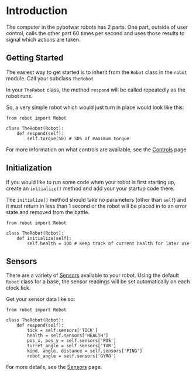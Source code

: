 # Introduction #

The computer in the pybotwar robots has 2 parts. One part, outside of user control, calls the other part 60 times per second and uses those results to signal which actions are taken.


## Getting Started ##

The easiest way to get started is to inherit from the `Robot` class in the `robot` module. Call your subclass `TheRobot`


In your `TheRobot` class, the method `respond` will be called repeatedly as the robot runs.

So, a very simple robot which would just turn in place would look like this:


```
from robot import Robot

class TheRobot(Robot):
    def respond(self):
        self.torque(50) # 50% of maximum torque
```

For more information on what controls are available, see the [Controls](Controls.md) page


## Initialization ##

If you would like to run some code when your robot is first starting up, create an `initialize()` method and add your your startup code there.

The `initialize()` method should take no parameters (other than `self`) and it must return in less than 1 second or the robot will be placed in to an error state and removed from the battle.

```
from robot import Robot

class TheRobot(Robot):
    def initialize(self):
        self.health = 100 # Keep track of current health for later use
```


## Sensors ##

There are a variety of [Sensors](Sensors.md) available to your robot. Using the default `Robot` class for a base, the sensor readings will be set automatically on each clock tick.

Get your sensor data like so:

```
from robot import Robot

class TheRobot(Robot):
    def respond(self):
        tick = self.sensors['TICK']
        health = self.sensors['HEALTH']
        pos_x, pos_y = self.sensors['POS']
        turret_angle = self.sensors['TUR']
        kind, angle, distance = self.sensors['PING']
        robot_angle = self.sensors['GYRO']
```

For more details, see the [Sensors](Sensors.md) page.